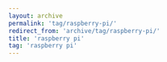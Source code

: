 ```yaml
---
layout: archive
permalink: 'tag/raspberry-pi/'
redirect_from: 'archive/tag/raspberry-pi/'
title: 'raspberry pi'
tag: 'raspberry pi'
---
```

